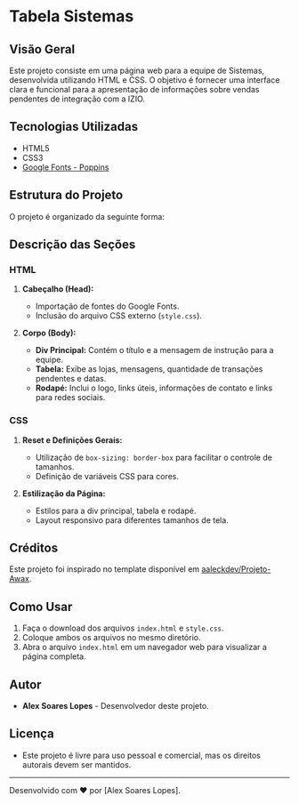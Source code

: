 # Tabela Sistemas

## Visão Geral

Este projeto consiste em uma página web para a equipe de Sistemas, desenvolvida utilizando HTML e CSS. O objetivo é fornecer uma interface clara e funcional para a apresentação de informações sobre vendas pendentes de integração com a IZIO.

## Tecnologias Utilizadas

- HTML5
- CSS3
- [Google Fonts - Poppins](https://fonts.google.com/specimen/Poppins)

## Estrutura do Projeto

O projeto é organizado da seguinte forma:


## Descrição das Seções

### HTML

1. **Cabeçalho (Head):**
   - Importação de fontes do Google Fonts.
   - Inclusão do arquivo CSS externo (`style.css`).

2. **Corpo (Body):**
   - **Div Principal:** Contém o título e a mensagem de instrução para a equipe.
   - **Tabela:** Exibe as lojas, mensagens, quantidade de transações pendentes e datas.
   - **Rodapé:** Inclui o logo, links úteis, informações de contato e links para redes sociais.

### CSS

1. **Reset e Definições Gerais:**
   - Utilização de `box-sizing: border-box` para facilitar o controle de tamanhos.
   - Definição de variáveis CSS para cores.

2. **Estilização da Página:**
   - Estilos para a div principal, tabela e rodapé.
   - Layout responsivo para diferentes tamanhos de tela.

## Créditos

Este projeto foi inspirado no template disponível em [aaleckdev/Projeto-Awax](https://github.com/aaleckdev/Projeto-Awax.git).

## Como Usar

1. Faça o download dos arquivos `index.html` e `style.css`.
2. Coloque ambos os arquivos no mesmo diretório.
3. Abra o arquivo `index.html` em um navegador web para visualizar a página completa.

## Autor

- **Alex Soares Lopes** - Desenvolvedor deste projeto.

## Licença

- Este projeto é livre para uso pessoal e comercial, mas os direitos autorais devem ser mantidos.

---

Desenvolvido com ❤️ por [Alex Soares Lopes].
